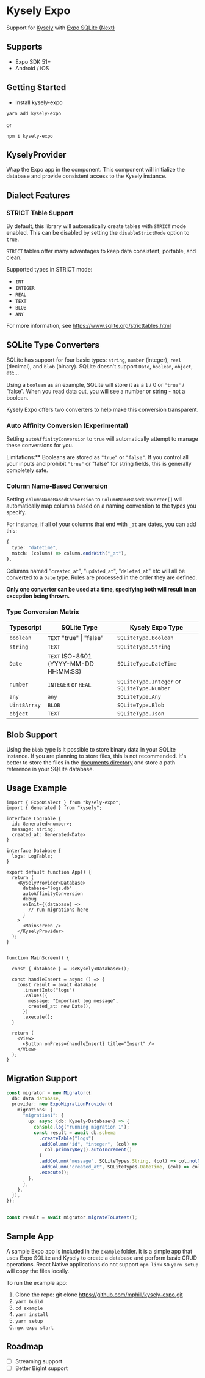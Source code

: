 # Kysely Expo
Support for [Kysely](https://github.com/kysely-org/kysely) with [Expo SQLite (Next)](https://docs.expo.dev/versions/v50.0.0/sdk/sqlite-next/)


## Supports
* Expo SDK 51+
* Android / iOS

## Getting Started
- Install kysely-expo

`yarn add kysely-expo`

or 

`npm i kysely-expo`


## KyselyProvider
Wrap the Expo app in the <KyselyProvider> component.  This component will initialize the database and provide consistent access to the Kysely instance.

## Dialect Features

### STRICT Table Support
By default, this library will automatically create tables with `STRICT` mode enabled.  This can be disabled by setting the `disableStrictMode` option to `true`.

`STRICT` tables offer many advantages to keep data consistent, portable, and clean.

Supported types in STRICT mode:

- `INT`
- `INTEGER`
- `REAL`
- `TEXT`
- `BLOB`
- `ANY`

For more information, see https://www.sqlite.org/stricttables.html

## SQLite Type Converters

SQLite has support for four basic types: `string`, `number` (integer), `real` (decimal), and `blob` (binary).  SQLite doesn't support `Date`, `boolean`, `object`, etc... 

Using a `boolean` as an example, SQLite will store it as a `1` / 0 or `"true"` / "false".  When you read data out, you will see a number or string - not a boolean.  

Kysely Expo offers two converters to help make this conversion transparent.

### Auto Affinity Conversion (Experimental)

Setting `autoAffinityConversion` to `true` will automatically attempt to manage these conversions for you. 

Limitations:** Booleans are stored as `"true"` or `"false"`.  If you control all your inputs and prohibit `"true"` or "false" for string fields, this is generally completely safe.

### Column Name-Based Conversion

Setting `columnNameBasedConversion` to `ColumnNameBasedConverter[]` will automatically map columns based on a naming convention to the types you specify. 

For instance, if all of your columns that end with `_at` are dates, you can add this:

```ts
{
  type: "datetime",
  match: (column) => column.endsWith("_at"),
},
```

Columns named "`created_at`", "`updated_at`", "`deleted_at`" etc will all be converted to a `Date` type.  Rules are processed in the order they are defined.

**Only one converter can be used at a time, specifying both will result in an exception being thrown.**

### Type Conversion Matrix

| Typescript   | SQLite Type                           | Kysely Expo Type                            |
| ------------ | ------------------------------------- | ------------------------------------------- |
| `boolean`    | `TEXT` "true" \| "false"              | `SQLiteType.Boolean`                        |
| `string`     | `TEXT`                                | `SQLiteType.String`                         |
| `Date`       | `TEXT` ISO-8601 (YYYY-MM-DD HH:MM:SS) | `SQLiteType.DateTime`                       |
| `number`     | `INTEGER` or `REAL`                   | `SQLiteType.Integer` or `SQLiteType.Number` |
| `any`        | `any`                                 | `SQLiteType.Any`                            |
| `Uint8Array` | `BLOB`                                | `SQLiteType.Blob`                           |
| `object`     | `TEXT`                                | `SQLiteType.Json`                           |



## Blob Support

Using the `blob` type is it possible to store binary data in your SQLite instance.  If you are planning to store files, this is not recommended.  It's better to store the files in the [documents directory](https://docs.expo.dev/versions/latest/sdk/filesystem/) and store a path reference in your SQLite database.


## Usage Example

```tsx
import { ExpoDialect } from "kysely-expo";
import { Generated } from "kysely";

interface LogTable {
  id: Generated<number>;
  message: string;
  created_at: Generated<Date>
}

interface Database {
  logs: LogTable;
}

export default function App() {
  return (
    <KyselyProvider<Database>
      database="logs.db"
      autoAffinityConversion
      debug
      onInit={(database) =>
        // run migrations here
      }
    >
      <MainScreen />
    </KyselyProvider>
  );
}


function MainScreen() {
        
  const { database } = useKysely<Database>();
  
  const handleInsert = async () => {
    const result = await database
      .insertInto("logs")
      .values({
        message: "Important log message",
        created_at: new Date(),
      })
      .execute();
  }

  return (
    <View>
      <Button onPress={handleInsert} title="Insert" />
    </View>
  );
}

```

## Migration Support


```ts
const migrator = new Migrator({
  db: data.database,
  provider: new ExpoMigrationProvider({
    migrations: {
      "migration1": {
        up: async (db: Kysely<Database>) => {
          console.log("running migration 1");
          const result = await db.schema
            .createTable("logs")
            .addColumn("id", "integer", (col) =>
              col.primaryKey().autoIncrement()
            )
            .addColumn("message", SQLiteTypes.String, (col) => col.notNull())
            .addColumn("created_at", SQLiteTypes.DateTime, (col) => col.notNull())
            .execute();
        },
      },
    },
  }),
});


const result = await migrator.migrateToLatest();

```

## Sample App

A sample Expo app is included in the `example` folder.  It is a simple app that uses Expo SQLite and Kysely to create a database and perform basic CRUD operations.  React Native applications do not support `npm link` so `yarn setup` will copy the files locally.

To run the example app:

1. Clone the repo: git clone https://github.com/mphill/kysely-expo.git
2. `yarn build`
3. `cd example`
4. `yarn install`
5. `yarn setup`
6. `npx expo start`

## Roadmap

- [ ] Streaming support
- [ ] Better BigInt support
